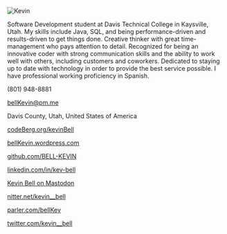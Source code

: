 <!--
# Kevin Bell
-->

<img src="https://raw.githubusercontent.com/bell-kevin/Kevin-Bell/main/kevinBell.png" alt="Kevin" class="inline"/>

Software Development student at Davis Technical College in Kaysville, Utah. My skills include Java, SQL, and being 
performance-driven and results-driven to get things done. Creative thinker with great time-management who pays 
attention to detail. Recognized for being an innovative coder with strong communication skills and the ability to 
work well with others, including customers and coworkers. Dedicated to staying up to date with technology in order 
to provide the best service possible. I have professional working proficiency in Spanish.

(801) 948-8881

bellKevin@pm.me

Davis County, Utah, United States of America

<a href="https://codeberg.org/kevinBell" target="_blank">codeBerg.org/kevinBell</a>

<a href="https://bellKevin.wordpress.com" target="_blank">bellKevin.wordpress.com</a>

<a href="https://github.com/BELL-KEVIN" target="_blank">github.com/BELL-KEVIN</a>

<a href="https://linkedin.com/in/kev-bell" target="_blank">linkedin.com/in/kev-bell</a>

<a href="https://hostux.social/@kb" target="_blank">Kevin Bell on Mastodon</a>

<a href="https://nitter.net/kevin__bell" target="_blank">nitter.net/kevin__bell</a>

<a href="https://parler.com/bellKev" target="_blank">parler.com/bellKev</a>

<a href="https://twitter.com/kevin__bell" target="_blank">twitter.com/kevin__bell</a>

<!--
<?php 
echo 'This was generated using PHP!';
?>
-->

<this is a test>
